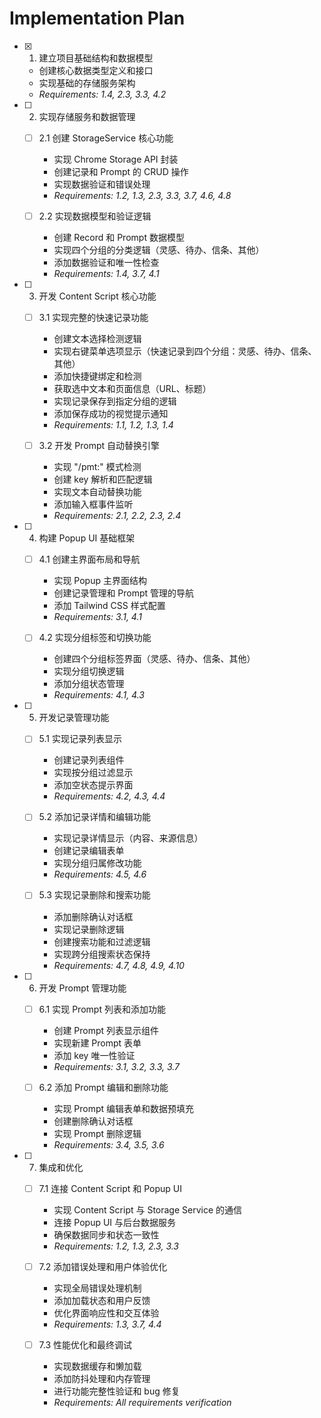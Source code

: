 # Implementation Plan

- [x] 1. 建立项目基础结构和数据模型

  - 创建核心数据类型定义和接口
  - 实现基础的存储服务架构
  - _Requirements: 1.4, 2.3, 3.3, 4.2_

- [ ] 2. 实现存储服务和数据管理

  - [ ] 2.1 创建 StorageService 核心功能

    - 实现 Chrome Storage API 封装
    - 创建记录和 Prompt 的 CRUD 操作
    - 实现数据验证和错误处理
    - _Requirements: 1.2, 1.3, 2.3, 3.3, 3.7, 4.6, 4.8_

  - [ ] 2.2 实现数据模型和验证逻辑
    - 创建 Record 和 Prompt 数据模型
    - 实现四个分组的分类逻辑（灵感、待办、信条、其他）
    - 添加数据验证和唯一性检查
    - _Requirements: 1.4, 3.7, 4.1_

- [ ] 3. 开发 Content Script 核心功能

  - [ ] 3.1 实现完整的快速记录功能

    - 创建文本选择检测逻辑
    - 实现右键菜单选项显示（快速记录到四个分组：灵感、待办、信条、其他）
    - 添加快捷键绑定和检测
    - 获取选中文本和页面信息（URL、标题）
    - 实现记录保存到指定分组的逻辑
    - 添加保存成功的视觉提示通知
    - _Requirements: 1.1, 1.2, 1.3, 1.4_

  - [ ] 3.2 开发 Prompt 自动替换引擎
    - 实现 "/pmt:" 模式检测
    - 创建 key 解析和匹配逻辑
    - 实现文本自动替换功能
    - 添加输入框事件监听
    - _Requirements: 2.1, 2.2, 2.3, 2.4_

- [ ] 4. 构建 Popup UI 基础框架

  - [ ] 4.1 创建主界面布局和导航

    - 实现 Popup 主界面结构
    - 创建记录管理和 Prompt 管理的导航
    - 添加 Tailwind CSS 样式配置
    - _Requirements: 3.1, 4.1_

  - [ ] 4.2 实现分组标签和切换功能
    - 创建四个分组标签界面（灵感、待办、信条、其他）
    - 实现分组切换逻辑
    - 添加分组状态管理
    - _Requirements: 4.1, 4.3_

- [ ] 5. 开发记录管理功能

  - [ ] 5.1 实现记录列表显示

    - 创建记录列表组件
    - 实现按分组过滤显示
    - 添加空状态提示界面
    - _Requirements: 4.2, 4.3, 4.4_

  - [ ] 5.2 添加记录详情和编辑功能

    - 实现记录详情显示（内容、来源信息）
    - 创建记录编辑表单
    - 实现分组归属修改功能
    - _Requirements: 4.5, 4.6_

  - [ ] 5.3 实现记录删除和搜索功能
    - 添加删除确认对话框
    - 实现记录删除逻辑
    - 创建搜索功能和过滤逻辑
    - 实现跨分组搜索状态保持
    - _Requirements: 4.7, 4.8, 4.9, 4.10_

- [ ] 6. 开发 Prompt 管理功能

  - [ ] 6.1 实现 Prompt 列表和添加功能

    - 创建 Prompt 列表显示组件
    - 实现新建 Prompt 表单
    - 添加 key 唯一性验证
    - _Requirements: 3.1, 3.2, 3.3, 3.7_

  - [ ] 6.2 添加 Prompt 编辑和删除功能
    - 实现 Prompt 编辑表单和数据预填充
    - 创建删除确认对话框
    - 实现 Prompt 删除逻辑
    - _Requirements: 3.4, 3.5, 3.6_

- [ ] 7. 集成和优化

  - [ ] 7.1 连接 Content Script 和 Popup UI

    - 实现 Content Script 与 Storage Service 的通信
    - 连接 Popup UI 与后台数据服务
    - 确保数据同步和状态一致性
    - _Requirements: 1.2, 1.3, 2.3, 3.3_

  - [ ] 7.2 添加错误处理和用户体验优化

    - 实现全局错误处理机制
    - 添加加载状态和用户反馈
    - 优化界面响应性和交互体验
    - _Requirements: 1.3, 3.7, 4.4_

  - [ ] 7.3 性能优化和最终调试
    - 实现数据缓存和懒加载
    - 添加防抖处理和内存管理
    - 进行功能完整性验证和 bug 修复
    - _Requirements: All requirements verification_
